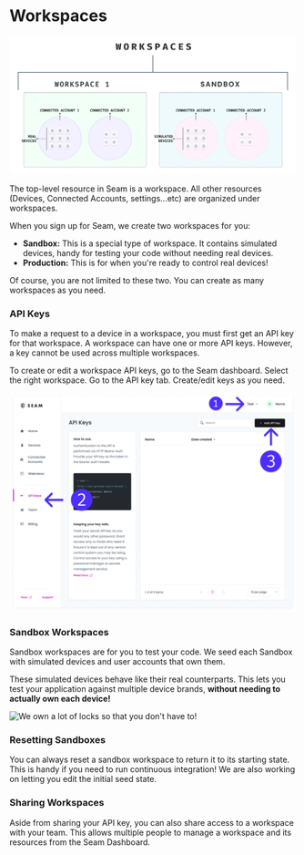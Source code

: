# Workspaces

![Workspaces encapsulate all sub-resources and settings. Sandboxes are a special type of workspace that contains simulated devices for testing purposes. ](../.gitbook/assets/location-group-illustration.png)

The top-level resource in Seam is a workspace. All other resources (Devices, Connected Accounts, settings...etc) are organized under workspaces.

When you sign up for Seam, we create two workspaces for you:

* **Sandbox:** This is a special type of workspace. It contains simulated devices, handy for testing your code without needing real devices.&#x20;
* **Production:** This is for when you're ready to control real devices!

Of course, you are not limited to these two. You can create as many workspaces as you need.&#x20;

### API Keys

To make a request to a device in a workspace, you must first get an API key for that workspace. A workspace can have one or more API keys. However, a key cannot be used across multiple workspaces.

To create or edit a workspace API keys, go to the Seam dashboard. Select the right workspace. Go to the API key tab. Create/edit keys as you need.

![](<../.gitbook/assets/image (9).png>)

### Sandbox Workspaces

Sandbox workspaces are for you to test your code. We seed each Sandbox with simulated devices and user accounts that own them.&#x20;

These simulated devices behave like their real counterparts. This lets you test your application against multiple device brands, **without needing to actually own each device!**

![We own a lot of locks so that you don't have to!](<../.gitbook/assets/mess-2 (2).jpg>)

### Resetting Sandboxes

You can always reset a sandbox workspace to return it to its starting state. This is handy if you need to run continuous integration! We are also working on letting you edit the initial seed state.

### Sharing Workspaces

Aside from sharing your API key, you can also share access to a workspace with your team. This allows multiple people to manage a workspace and its resources from the Seam Dashboard.
